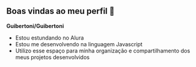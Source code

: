 ## Boas vindas ao meu perfil 👋

**Guibertoni/Guibertoni**

- Estou estundando no Alura
- Estou me desenvolvendo na linguagem Javascript
- Utilizo esse espaço para minha organização e compartilhamento dos meus projetos desenvolvidos
